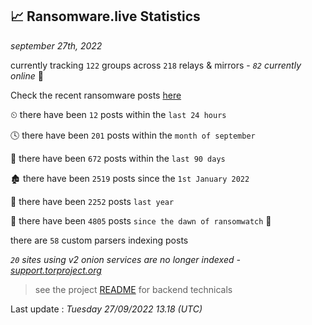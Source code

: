 
## 📈 Ransomware.live Statistics
_september 27th, 2022_

currently tracking `122` groups across `218` relays & mirrors - _`82` currently online_ 📡

Check the recent ransomware posts [here](https://www.ransomware.live/#/recentposts)


⏲ there have been `12` posts within the `last 24 hours`

🕓 there have been `201` posts within the `month of september`

📅 there have been `672` posts within the `last 90 days`

🏚 there have been `2519` posts since the `1st January 2022`

🚀 there have been `2252` posts `last year`

🦕 there have been `4805` posts `since the dawn of ransomwatch` 🐣

there are `58` custom parsers indexing posts

_`20` sites using v2 onion services are no longer indexed - [support.torproject.org](https://support.torproject.org/onionservices/v2-deprecation/)_

> see the project [README](https://github.com/jmousqueton/ransomwatch#readme) for backend technicals



Last update : _Tuesday 27/09/2022 13.18 (UTC)_

